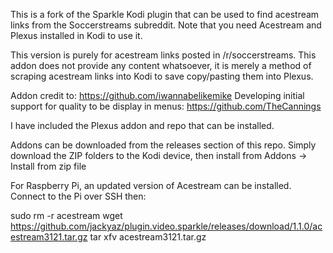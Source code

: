 This is a fork of the Sparkle Kodi plugin that can be used to find acestream links from the Soccerstreams subreddit. Note that you need Acestream and Plexus installed in Kodi to use it.

This version is purely for acestream links posted in /r/soccerstreams. This addon does not provide any content whatsoever, it is merely a method of scraping acestream links into Kodi to save copy/pasting them into Plexus.

Addon credit to: https://github.com/iwannabelikemike
Developing initial support for quality to be display in menus: https://github.com/TheCannings

I have included the Plexus addon and repo that can be installed.

Addons can be downloaded from the releases section of this repo. Simply download the ZIP folders to the Kodi device, then install from Addons -> Install from zip file

For Raspberry Pi, an updated version of Acestream can be installed. Connect to the Pi over SSH then:

sudo rm -r acestream
wget https://github.com/jackyaz/plugin.video.sparkle/releases/download/1.1.0/acestream3121.tar.gz
tar xfv acestream3121.tar.gz